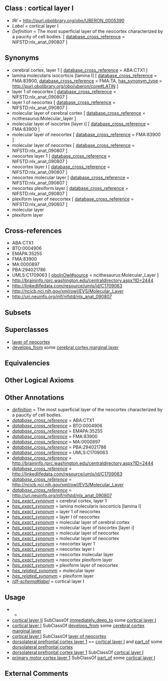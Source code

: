 
## Class : cortical layer I

 * *IRI* = http://purl.obolibrary.org/obo/UBERON_0005390
 * *Label* = cortical layer I
 * *Definition* = The most superficial layer of the neocortex characterized by a paucity of cell bodies. [ [database_cross_reference](../../ef/oboInOwl#hasDbXref.md) = NIFSTD:nlx_anat_090807 ]

## Synonyms

 * cerebral cortex, layer 1 [ [database_cross_reference](../../ef/oboInOwl#hasDbXref.md) = ABA:CTX1 ]
 * lamina molecularis isocorticis [lamina I] [ [database_cross_reference](../../ef/oboInOwl#hasDbXref.md) = FMA:83900, [database_cross_reference](../../ef/oboInOwl#hasDbXref.md) = FMA:TA, [has_synonym_type](../../pe/oboInOwl#hasSynonymType.md) = http://purl.obolibrary.org/obo/uberon/core#LATIN ]
 * layer 1 of neocortex [ [database_cross_reference](../../ef/oboInOwl#hasDbXref.md) = NIFSTD:nlx_anat_090807 ]
 * layer I of neocortex [ [database_cross_reference](../../ef/oboInOwl#hasDbXref.md) = NIFSTD:nlx_anat_090807 ]
 * molecular layer of cerebral cortex [ [database_cross_reference](../../ef/oboInOwl#hasDbXref.md) = ncithesaurus:Molecular_layer ]
 * molecular layer of isocortex [layer i] [ [database_cross_reference](../../ef/oboInOwl#hasDbXref.md) = FMA:83900 ]
 * molecular layer of neocortex [ [database_cross_reference](../../ef/oboInOwl#hasDbXref.md) = FMA:83900 ]
 * molecular layer of neocortex [ [database_cross_reference](../../ef/oboInOwl#hasDbXref.md) = NIFSTD:nlx_anat_090807 ]
 * neocortex layer 1 [ [database_cross_reference](../../ef/oboInOwl#hasDbXref.md) = NIFSTD:nlx_anat_090807 ]
 * neocortex layer I [ [database_cross_reference](../../ef/oboInOwl#hasDbXref.md) = NIFSTD:nlx_anat_090807 ]
 * neocortex molecular layer [ [database_cross_reference](../../ef/oboInOwl#hasDbXref.md) = NIFSTD:nlx_anat_090807 ]
 * neocortex plexiform layer [ [database_cross_reference](../../ef/oboInOwl#hasDbXref.md) = NIFSTD:nlx_anat_090807 ]
 * plexiform layer of neocortex [ [database_cross_reference](../../ef/oboInOwl#hasDbXref.md) = NIFSTD:nlx_anat_090807 ]
 * molecular layer
 * plexiform layer

## Cross-references

 * ABA:CTX1
 * BTO:0004906
 * EMAPA:35255
 * FMA:83900
 * MA:0000897
 * PBA:294021786
 * UMLS:C1709063 [ [oboInOwl#source](../../ce/oboInOwl#source.md) = ncithesaurus:Molecular_Layer ]
 * http://braininfo.rprc.washington.edu/centraldirectory.aspx?ID=2444
 * http://linkedlifedata.com/resource/umls/id/C1709063
 * http://ncicb.nci.nih.gov/xml/owl/EVS/Molecular_Layer
 * http://uri.neuinfo.org/nif/nifstd/nlx_anat_090807

## Subsets


## Superclasses

 * [layer of neocortex](../../UBERON/01/UBERON_0002301.md)
 * [develops_from](../../RO/02/RO_0002202.md) some [cerebral cortex marginal layer](../../UBERON/35/UBERON_0014935.md)

## Equivalencies


## Other Logical Axioms


## Other Annotations

 * *[definition](../../IAO/15/IAO_0000115.md)* = The most superficial layer of the neocortex characterized by a paucity of cell bodies.
 * *[database_cross_reference](../../ef/oboInOwl#hasDbXref.md)* = ABA:CTX1
 * *[database_cross_reference](../../ef/oboInOwl#hasDbXref.md)* = BTO:0004906
 * *[database_cross_reference](../../ef/oboInOwl#hasDbXref.md)* = EMAPA:35255
 * *[database_cross_reference](../../ef/oboInOwl#hasDbXref.md)* = FMA:83900
 * *[database_cross_reference](../../ef/oboInOwl#hasDbXref.md)* = MA:0000897
 * *[database_cross_reference](../../ef/oboInOwl#hasDbXref.md)* = PBA:294021786
 * *[database_cross_reference](../../ef/oboInOwl#hasDbXref.md)* = UMLS:C1709063
 * *[database_cross_reference](../../ef/oboInOwl#hasDbXref.md)* = http://braininfo.rprc.washington.edu/centraldirectory.aspx?ID=2444
 * *[database_cross_reference](../../ef/oboInOwl#hasDbXref.md)* = http://linkedlifedata.com/resource/umls/id/C1709063
 * *[database_cross_reference](../../ef/oboInOwl#hasDbXref.md)* = http://ncicb.nci.nih.gov/xml/owl/EVS/Molecular_Layer
 * *[database_cross_reference](../../ef/oboInOwl#hasDbXref.md)* = http://uri.neuinfo.org/nif/nifstd/nlx_anat_090807
 * *[has_exact_synonym](../../ym/oboInOwl#hasExactSynonym.md)* = cerebral cortex, layer 1
 * *[has_exact_synonym](../../ym/oboInOwl#hasExactSynonym.md)* = lamina molecularis isocorticis [lamina I]
 * *[has_exact_synonym](../../ym/oboInOwl#hasExactSynonym.md)* = layer 1 of neocortex
 * *[has_exact_synonym](../../ym/oboInOwl#hasExactSynonym.md)* = layer I of neocortex
 * *[has_exact_synonym](../../ym/oboInOwl#hasExactSynonym.md)* = molecular layer of cerebral cortex
 * *[has_exact_synonym](../../ym/oboInOwl#hasExactSynonym.md)* = molecular layer of isocortex [layer i]
 * *[has_exact_synonym](../../ym/oboInOwl#hasExactSynonym.md)* = molecular layer of neocortex
 * *[has_exact_synonym](../../ym/oboInOwl#hasExactSynonym.md)* = molecular layer of neocortex
 * *[has_exact_synonym](../../ym/oboInOwl#hasExactSynonym.md)* = neocortex layer 1
 * *[has_exact_synonym](../../ym/oboInOwl#hasExactSynonym.md)* = neocortex layer I
 * *[has_exact_synonym](../../ym/oboInOwl#hasExactSynonym.md)* = neocortex molecular layer
 * *[has_exact_synonym](../../ym/oboInOwl#hasExactSynonym.md)* = neocortex plexiform layer
 * *[has_exact_synonym](../../ym/oboInOwl#hasExactSynonym.md)* = plexiform layer of neocortex
 * *[has_related_synonym](../../ym/oboInOwl#hasRelatedSynonym.md)* = molecular layer
 * *[has_related_synonym](../../ym/oboInOwl#hasRelatedSynonym.md)* = plexiform layer
 * *[rdf-schema#label](../../el/rdf-schema#label.md)* = cortical layer I

## Usage

 * -
 * [cortical layer II](../../UBERON/91/UBERON_0005391.md) SubClassOf [immediately_deep_to](../../BSPO/07/BSPO_0001107.md) some [cortical layer I](../../UBERON/90/UBERON_0005390.md)
 * [cortical layer I](../../UBERON/90/UBERON_0005390.md) SubClassOf [develops_from](../../RO/02/RO_0002202.md) some [cerebral cortex marginal layer](../../UBERON/35/UBERON_0014935.md)
 * [cortical layer I](../../UBERON/90/UBERON_0005390.md) SubClassOf [layer of neocortex](../../UBERON/01/UBERON_0002301.md)
 * [dorsolateral prefrontal cortex layer 1](../../UBERON/53/UBERON_0035153.md) == [cortical layer I](../../UBERON/90/UBERON_0005390.md) and [part_of](../../BFO/50/BFO_0000050.md) some [dorsolateral prefrontal cortex](../../UBERON/34/UBERON_0009834.md)
 * [dorsolateral prefrontal cortex layer 1](../../UBERON/53/UBERON_0035153.md) SubClassOf [cortical layer I](../../UBERON/90/UBERON_0005390.md)
 * [primary motor cortex layer 1](../../UBERON/88/UBERON_0034888.md) SubClassOf [part_of](../../BFO/50/BFO_0000050.md) some [cortical layer I](../../UBERON/90/UBERON_0005390.md)

## External Comments

